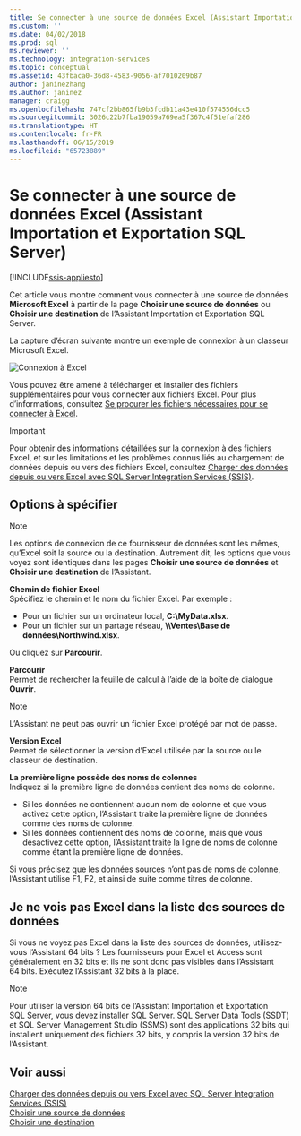 ```yaml
---
title: Se connecter à une source de données Excel (Assistant Importation et Exportation SQL Server) | Microsoft Docs
ms.custom: ''
ms.date: 04/02/2018
ms.prod: sql
ms.reviewer: ''
ms.technology: integration-services
ms.topic: conceptual
ms.assetid: 43fbaca0-36d8-4583-9056-af7010209b87
author: janinezhang
ms.author: janinez
manager: craigg
ms.openlocfilehash: 747cf2bb865fb9b3fcdb11a43e410f574556dcc5
ms.sourcegitcommit: 3026c22b7fba19059a769ea5f367c4f51efaf286
ms.translationtype: HT
ms.contentlocale: fr-FR
ms.lasthandoff: 06/15/2019
ms.locfileid: "65723889"
---
```

# <a name="connect-to-an-excel-data-source-sql-server-import-and-export-wizard"></a>Se connecter à une source de données Excel (Assistant Importation et Exportation SQL Server)

[!INCLUDE[ssis-appliesto](../../includes/ssis-appliesto-ssvrpluslinux-asdb-asdw-xxx.md)]


Cet article vous montre comment vous connecter à une source de données **Microsoft Excel** à partir de la page **Choisir une source de données** ou **Choisir une destination** de l’Assistant Importation et Exportation SQL Server.

La capture d’écran suivante montre un exemple de connexion à un classeur Microsoft Excel.

![Connexion à Excel](../../integration-services/import-export-data/media/excel-connection.png) 

Vous pouvez être amené à télécharger et installer des fichiers supplémentaires pour vous connecter aux fichiers Excel. Pour plus d’informations, consultez [Se procurer les fichiers nécessaires pour se connecter à Excel](../load-data-to-from-excel-with-ssis.md#files-you-need).

> [!IMPORTANT]
> Pour obtenir des informations détaillées sur la connexion à des fichiers Excel, et sur les limitations et les problèmes connus liés au chargement de données depuis ou vers des fichiers Excel, consultez [Charger des données depuis ou vers Excel avec SQL Server Integration Services (SSIS)](../load-data-to-from-excel-with-ssis.md).

## <a name="options-to-specify"></a>Options à spécifier

> [!NOTE]
> Les options de connexion de ce fournisseur de données sont les mêmes, qu’Excel soit la source ou la destination. Autrement dit, les options que vous voyez sont identiques dans les pages **Choisir une source de données** et **Choisir une destination** de l’Assistant.

**Chemin de fichier Excel**  
 Spécifiez le chemin et le nom du fichier Excel. Par exemple :
-   Pour un fichier sur un ordinateur local, **C:\\MyData.xlsx**.
-   Pour un fichier sur un partage réseau, **\\\\Ventes\\Base de données\\Northwind.xlsx**.

Ou cliquez sur **Parcourir**.  
  
 **Parcourir**  
 Permet de rechercher la feuille de calcul à l’aide de la boîte de dialogue **Ouvrir**.  

> [!NOTE]
> L’Assistant ne peut pas ouvrir un fichier Excel protégé par mot de passe.

 **Version Excel**  
Permet de sélectionner la version d’Excel utilisée par la source ou le classeur de destination.

**La première ligne possède des noms de colonnes**  
Indiquez si la première ligne de données contient des noms de colonne.
-   Si les données ne contiennent aucun nom de colonne et que vous activez cette option, l’Assistant traite la première ligne de données comme des noms de colonne.
-   Si les données contiennent des noms de colonne, mais que vous désactivez cette option, l’Assistant traite la ligne de noms de colonne comme étant la première ligne de données.

Si vous précisez que les données sources n’ont pas de noms de colonne, l’Assistant utilise F1, F2, et ainsi de suite comme titres de colonne.

## <a name="i-dont-see-excel-in-the-list-of-data-sources"></a>Je ne vois pas Excel dans la liste des sources de données
Si vous ne voyez pas Excel dans la liste des sources de données, utilisez-vous l’Assistant 64 bits ? Les fournisseurs pour Excel et Access sont généralement en 32 bits et ils ne sont donc pas visibles dans l’Assistant 64 bits. Exécutez l’Assistant 32 bits à la place.

> [!NOTE]
> Pour utiliser la version 64 bits de l’Assistant Importation et Exportation SQL Server, vous devez installer SQL Server. SQL Server Data Tools (SSDT) et SQL Server Management Studio (SSMS) sont des applications 32 bits qui installent uniquement des fichiers 32 bits, y compris la version 32 bits de l’Assistant.

## <a name="see-also"></a>Voir aussi
[Charger des données depuis ou vers Excel avec SQL Server Integration Services (SSIS)](../load-data-to-from-excel-with-ssis.md)  
[Choisir une source de données](../../integration-services/import-export-data/choose-a-data-source-sql-server-import-and-export-wizard.md)  
[Choisir une destination](../../integration-services/import-export-data/choose-a-destination-sql-server-import-and-export-wizard.md)

